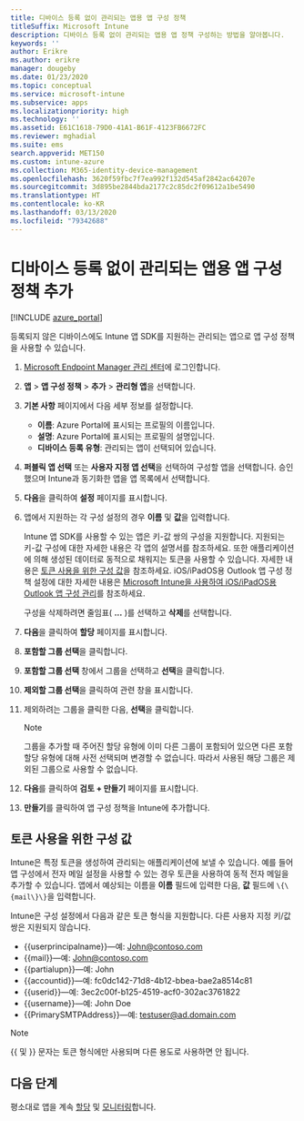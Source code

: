 ```yaml
---
title: 디바이스 등록 없이 관리되는 앱용 앱 구성 정책
titleSuffix: Microsoft Intune
description: 디바이스 등록 없이 관리되는 앱용 앱 정책 구성하는 방법을 알아봅니다.
keywords: ''
author: Erikre
ms.author: erikre
manager: dougeby
ms.date: 01/23/2020
ms.topic: conceptual
ms.service: microsoft-intune
ms.subservice: apps
ms.localizationpriority: high
ms.technology: ''
ms.assetid: E61C1618-79D0-41A1-B61F-4123FB6672FC
ms.reviewer: mghadial
ms.suite: ems
search.appverid: MET150
ms.custom: intune-azure
ms.collection: M365-identity-device-management
ms.openlocfilehash: 3620f59fbc7f7ea992f132d545af2842ac64207e
ms.sourcegitcommit: 3d895be2844bda2177c2c85dc2f09612a1be5490
ms.translationtype: HT
ms.contentlocale: ko-KR
ms.lasthandoff: 03/13/2020
ms.locfileid: "79342688"
---
```

# <a name="add-app-configuration-policies-for-managed-apps-without-device-enrollment"></a>디바이스 등록 없이 관리되는 앱용 앱 구성 정책 추가

[!INCLUDE [azure_portal](../includes/azure_portal.md)]

등록되지 않은 디바이스에도 Intune 앱 SDK를 지원하는 관리되는 앱으로 앱 구성 정책을 사용할 수 있습니다. 

1. [Microsoft Endpoint Manager 관리 센터](https://go.microsoft.com/fwlink/?linkid=2109431)에 로그인합니다.
2. **앱** > **앱 구성 정책** > **추가** > **관리형 앱**을 선택합니다.
3. **기본 사항** 페이지에서 다음 세부 정보를 설정합니다.
    - **이름**: Azure Portal에 표시되는 프로필의 이름입니다.
    - **설명**: Azure Portal에 표시되는 프로필의 설명입니다.
    - **디바이스 등록 유형**: 관리되는 앱이 선택되어 있습니다.
4. **퍼블릭 앱 선택** 또는 **사용자 지정 앱 선택**을 선택하여 구성할 앱을 선택합니다. 승인했으며 Intune과 동기화한 앱을 앱 목록에서 선택합니다.
5. **다음**을 클릭하여 **설정** 페이지를 표시합니다.
6. 앱에서 지원하는 각 구성 설정의 경우 **이름** 및 **값**을 입력합니다. 

   Intune 앱 SDK를 사용할 수 있는 앱은 키-값 쌍의 구성을 지원합니다. 지원되는 키-값 구성에 대한 자세한 내용은 각 앱의 설명서를 참조하세요. 또한 애플리케이션에 의해 생성된 데이터로 동적으로 채워지는 토큰을 사용할 수 있습니다. 자세한 내용은 [토큰 사용을 위한 구성 값](app-configuration-policies-managed-app.md#configuration-values-for-using-tokens)을 참조하세요. iOS/iPadOS용 Outlook 앱 구성 정책 설정에 대한 자세한 내용은 [Microsoft Intune을 사용하여 iOS/iPadOS용 Outlook 앱 구성 관리](https://technet.microsoft.com/library/mt813789(v=exchg.150).aspx)를 참조하세요.

    구성을 삭제하려면 줄임표( **...** )를 선택하고 **삭제**를 선택합니다.  

7. **다음**을 클릭하여 **할당** 페이지를 표시합니다.
8. **포함할 그룹 선택**을 클릭합니다.
9. **포함할 그룹 선택** 창에서 그룹을 선택하고 **선택**을 클릭합니다.
10. **제외할 그룹 선택**을 클릭하여 관련 창을 표시합니다.
11. 제외하려는 그룹을 클릭한 다음, **선택**을 클릭합니다.

    >[!NOTE]
    >그룹을 추가할 때 주어진 할당 유형에 이미 다른 그룹이 포함되어 있으면 다른 포함 할당 유형에 대해 사전 선택되며 변경할 수 없습니다. 따라서 사용된 해당 그룹은 제외된 그룹으로 사용할 수 없습니다.

12. **다음**를 클릭하여 **검토 + 만들기** 페이지를 표시합니다.
13. **만들기**를 클릭하여 앱 구성 정책을 Intune에 추가합니다.

## <a name="configuration-values-for-using-tokens"></a>토큰 사용을 위한 구성 값

Intune은 특정 토큰을 생성하여 관리되는 애플리케이션에 보낼 수 있습니다. 예를 들어 앱 구성에서 전자 메일 설정을 사용할 수 있는 경우 토큰을 사용하여 동적 전자 메일을 추가할 수 있습니다. 앱에서 예상되는 이름을 **이름** 필드에 입력한 다음, **값** 필드에 `\{\{mail\}\}`을 입력합니다.

Intune은 구성 설정에서 다음과 같은 토큰 형식을 지원합니다. 다른 사용자 지정 키/값 쌍은 지원되지 않습니다.

- \{\{userprincipalname\}\}—예: John@contoso.com
- \{\{mail\}\}—예: John@contoso.com
- \{\{partialupn\}\}—예: John
- \{\{accountid\}\}—예: fc0dc142-71d8-4b12-bbea-bae2a8514c81
- \{\{userid\}\}—예: 3ec2c00f-b125-4519-acf0-302ac3761822
- \{\{username\}\}—예: John Doe
- \{\{PrimarySMTPAddress\}\}—예: testuser@ad.domain.com

> [!Note]  
> \{\{ 및 \}\} 문자는 토큰 형식에만 사용되며 다른 용도로 사용하면 안 됩니다.

## <a name="next-steps"></a>다음 단계

평소대로 앱을 계속 [할당](apps-deploy.md) 및 [모니터링](apps-monitor.md)합니다.
